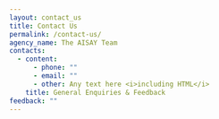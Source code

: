 ```yaml
---
layout: contact_us
title: Contact Us
permalink: /contact-us/
agency_name: The AISAY Team
contacts:
  - content:
      - phone: ""
      - email: ""
      - other: Any text here <i>including HTML</i>
    title: General Enquiries & Feedback
feedback: ""
---
```

